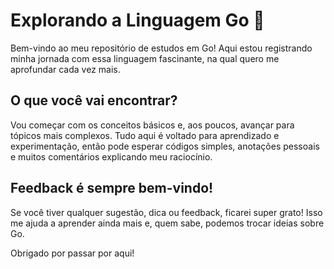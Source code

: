 # Explorando a Linguagem Go 🚀  

Bem-vindo ao meu repositório de estudos em Go! Aqui estou registrando minha jornada com essa linguagem fascinante, na qual quero me aprofundar cada vez mais.  

## O que você vai encontrar?  

Vou começar com os conceitos básicos e, aos poucos, avançar para tópicos mais complexos. Tudo aqui é voltado para aprendizado e experimentação, então pode esperar códigos simples, anotações pessoais e muitos comentários explicando meu raciocínio.  

## Feedback é sempre bem-vindo!   

Se você tiver qualquer sugestão, dica ou feedback, ficarei super grato! Isso me ajuda a aprender ainda mais e, quem sabe, podemos trocar ideias sobre Go.  

Obrigado por passar por aqui! 
